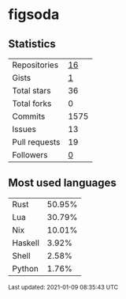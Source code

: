 # figsoda


## Statistics

<table>
    <tr>
        <td>Repositories</td>
        <td><a href="https://github.com/figsoda?tab=repositories">16</a></td>
    </tr>
    <tr>
        <td>Gists</td>
        <td><a href="https://gist.github.com/figsoda">1</a></td>
    </tr>
    <tr>
        <td>Total stars</td>
        <td>36</td>
    </tr>
    <tr>
        <td>Total forks</td>
        <td>0</td>
    </tr>
    <tr>
        <td>Commits</td>
        <td>1575</td>
    </tr>
    <tr>
        <td>Issues</td>
        <td>13</td>
    </tr>
    <tr>
        <td>Pull requests</td>
        <td>19</td>
    </tr>
    <tr>
        <td>Followers</td>
        <td><a href="https://github.com/figsoda?tab=followers">0</a></td>
    </tr>
</table>


## Most used languages

<table>
<tr><td>Rust</td><td>50.95%</td></tr>
<tr><td>Lua</td><td>30.79%</td></tr>
<tr><td>Nix</td><td>10.01%</td></tr>
<tr><td>Haskell</td><td>3.92%</td></tr>
<tr><td>Shell</td><td>2.58%</td></tr>
<tr><td>Python</td><td>1.76%</td></tr>
</table>


<sub>Last updated: 2021-01-09 08:35:43 UTC</sub>
